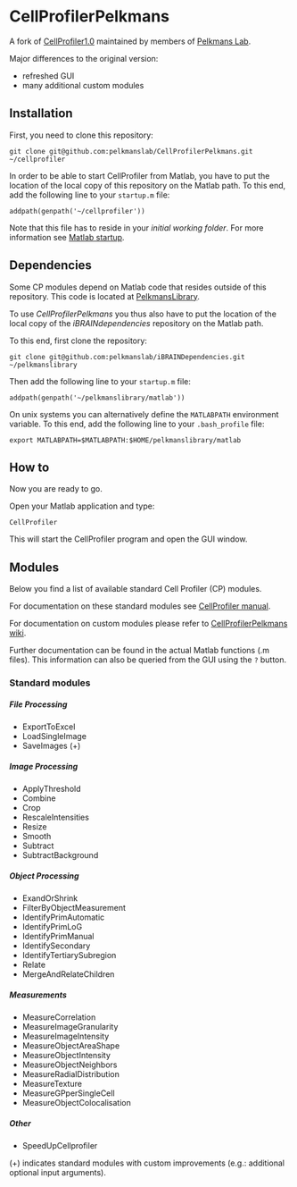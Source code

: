 CellProfilerPelkmans
====================

A fork of [CellProfiler1.0](http://cellprofiler.org/previousReleases.shtml) maintained by members of [Pelkmans Lab](https://www.pelkmanslab.org).

Major differences to the original version:
* refreshed GUI 
* many additional custom modules


## Installation ##

First, you need to clone this repository:

```{bash}
git clone git@github.com:pelkmanslab/CellProfilerPelkmans.git ~/cellprofiler
```

In order to be able to start CellProfiler from Matlab, you have to put the location of the local copy of this repository on the Matlab path.
To this end, add the following line to your `startup.m` file:

```{matlab}
addpath(genpath('~/cellprofiler'))
```

Note that this file has to reside in your *initial working folder*. For more information see [Matlab startup](http://ch.mathworks.com/help/matlab/ref/startup.html).

## Dependencies ##

Some CP modules depend on Matlab code that resides outside of this repository. This code is located at [PelkmansLibrary](https://github.com/pelkmanslab/PelkmansLibrary).

To use *CellProfilerPelkmans* you thus also have to put the location of the local copy of the *iBRAINdependencies* repository on the Matlab path.

To this end, first clone the repository:

```{bash}
git clone git@github.com:pelkmanslab/iBRAINDependencies.git ~/pelkmanslibrary
```

Then add the following line to your `startup.m` file:

```{matlab}
addpath(genpath('~/pelkmanslibrary/matlab'))
```

On unix systems you can alternatively define the `MATLABPATH` environment variable. To this end, add the following line to your `.bash_profile` file:

```{bash}
export MATLABPATH=$MATLABPATH:$HOME/pelkmanslibrary/matlab
```


## How to ##

Now you are ready to go.

Open your Matlab application and type:
```{matlab}
CellProfiler
```

This will start the CellProfiler program and open the GUI window. 


## Modules ##

Below you find a list of available standard Cell Profiler (CP) modules.

For documentation on these standard modules see [CellProfiler manual](http://cellprofiler.org/linked_files/Documentation/cp1_manual_9717.pdf).

For documentation on custom modules please refer to [CellProfilerPelkmans wiki](https://github.com/pelkmanslab/CellProfilerPelkmans/wiki).

Further documentation can be found in the actual Matlab functions (.m files). This information can also be queried from the GUI using the `?` button.

### Standard modules ###

##### File Processing #####

* ExportToExcel
* LoadSingleImage
* SaveImages (+)

##### Image Processing #####

* ApplyThreshold
* Combine
* Crop
* RescaleIntensities
* Resize
* Smooth
* Subtract
* SubtractBackground

##### Object Processing #####

* ExandOrShrink
* FilterByObjectMeasurement
* IdentifyPrimAutomatic
* IdentifyPrimLoG
* IdentifyPrimManual
* IdentifySecondary
* IdentifyTertiarySubregion
* Relate
* MergeAndRelateChildren

##### Measurements #####

* MeasureCorrelation
* MeasureImageGranularity
* MeasureImageIntensity
* MeasureObjectAreaShape
* MeasureObjectIntensity
* MeasureObjectNeighbors
* MeasureRadialDistribution
* MeasureTexture
* MeasureGPperSingleCell
* MeasureObjectColocalisation


##### Other #####

* SpeedUpCellprofiler


(+) indicates standard modules with custom improvements (e.g.: additional optional input arguments).
